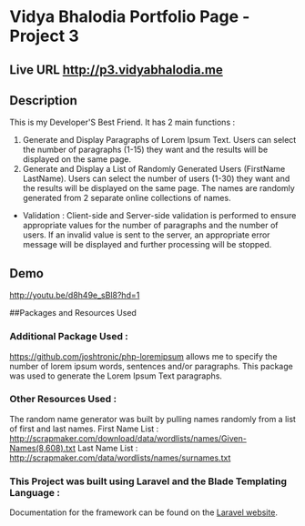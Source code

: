 # Vidya Bhalodia Portfolio Page - Project 3

## Live URL <http://p3.vidyabhalodia.me>

## Description 
This is my Developer'S Best Friend. It has 2 main functions :
1) Generate and Display Paragraphs of Lorem Ipsum Text. Users can select the number of paragraphs (1-15) they want and the results will be displayed on the same page.
2) Generate and Display a List of Randomly Generated Users (FirstName LastName). Users can select the number of users (1-30) they want and the results will be displayed on the same page. 
The names are randomly generated from 2 separate online collections of names.

- Validation : Client-side and Server-side validation is performed to ensure appropriate values for the number of paragraphs and the number of users. If an invalid value is sent to the server, an appropriate error message will be displayed and further processing will be stopped.

## Demo 
http://youtu.be/d8h49e_sBl8?hd=1

##Packages and Resources Used 

### Additional Package Used :
https://github.com/joshtronic/php-loremipsum 
allows me to specify the number of lorem ipsum words, sentences and/or paragraphs. This package was used to generate the Lorem Ipsum Text paragraphs.

### Other Resources Used : 
The random name generator was built by pulling names randomly from a list of first and last names.
First Name List : http://scrapmaker.com/download/data/wordlists/names/Given-Names(8,608).txt
Last Name List : http://scrapmaker.com/data/wordlists/names/surnames.txt

### This Project was built using Laravel and the Blade Templating Language :
Documentation for the framework can be found on the [Laravel website](http://laravel.com/docs).
